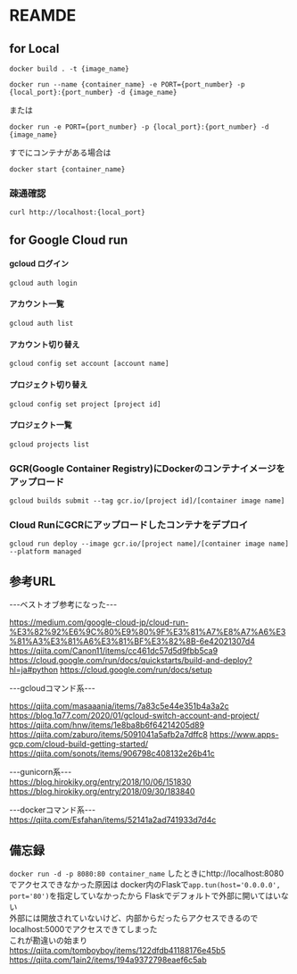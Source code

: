 # REAMDE

## for Local
`docker build . -t {image_name}`

`docker run --name {container_name} -e PORT={port_number} -p {local_port}:{port_number} -d {image_name}`

または

`docker run -e PORT={port_number} -p {local_port}:{port_number} -d {image_name}`

すでにコンテナがある場合は

`docker start {container_name}`

### 疎通確認
`curl http://localhost:{local_port}`

## for Google Cloud run
#### gcloud ログイン
`gcloud auth login`
#### アカウント一覧
`gcloud auth list`
#### アカウント切り替え
`gcloud config set account [account name]`
#### プロジェクト切り替え
`gcloud config set project [project id]`
#### プロジェクト一覧
`gcloud projects list`

### GCR(Google Container Registry)にDockerのコンテナイメージをアップロード
`gcloud builds submit --tag gcr.io/[project id]/[container image name]`

### Cloud RunにGCRにアップロードしたコンテナをデプロイ
`gcloud run deploy --image gcr.io/[project name]/[container image name] --platform managed`

## 参考URL
---ベストオブ参考になった---

https://medium.com/google-cloud-jp/cloud-run-%E3%82%92%E6%9C%80%E9%80%9F%E3%81%A7%E8%A7%A6%E3%81%A3%E3%81%A6%E3%81%BF%E3%82%8B-6e42021307d4
https://qiita.com/Canon11/items/cc461dc57d5d9fbb5ca9
https://cloud.google.com/run/docs/quickstarts/build-and-deploy?hl=ja#python
https://cloud.google.com/run/docs/setup

---gcloudコマンド系---

https://qiita.com/masaaania/items/7a83c5e44e351b4a3a2c
https://blog.1q77.com/2020/01/gcloud-switch-account-and-project/
https://qiita.com/hnw/items/1e8ba8b6f64214205d89
https://qiita.com/zaburo/items/5091041a5afb2a7dffc8
https://www.apps-gcp.com/cloud-build-getting-started/
https://qiita.com/sonots/items/906798c408132e26b41c

---gunicorn系---  
https://blog.hirokiky.org/entry/2018/10/06/151830
https://blog.hirokiky.org/entry/2018/09/30/183840

---dockerコマンド系---
https://qiita.com/Esfahan/items/52141a2ad741933d7d4c


## 備忘録
`docker run -d -p 8080:80 container_name` したときにhttp://localhost:8080でアクセスできなかった原因は
docker内のFlaskで`app.tun(host='0.0.0.0', port='80')`を指定していなかったから
Flaskでデフォルトで外部に開いてはいない  
外部には開放されていないけど、内部からだったらアクセスできるのでlocalhost:5000でアクセスできてしまった  
これが勘違いの始まり
https://qiita.com/tomboyboy/items/122dfdb41188176e45b5
https://qiita.com/1ain2/items/194a9372798eaef6c5ab
